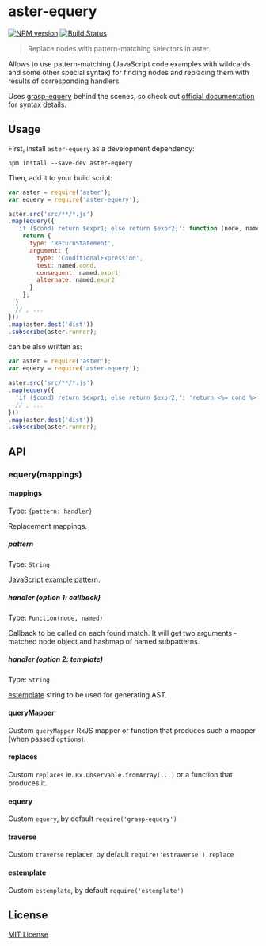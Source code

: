 # aster-equery
[![NPM version][npm-image]][npm-url]
[![Build Status][travis-image]][travis-url]

> Replace nodes with pattern-matching selectors in aster.

Allows to use pattern-matching (JavaScript code examples with wildcards and some other special syntax) for finding nodes and replacing them with results of corresponding handlers.

Uses [grasp-equery](https://npmjs.org/package/grasp-equery) behind the scenes, so check out [official documentation](http://graspjs.com/docs/equery/) for syntax details.

## Usage

First, install `aster-equery` as a development dependency:

```shell
npm install --save-dev aster-equery
```

Then, add it to your build script:

```javascript
var aster = require('aster');
var equery = require('aster-equery');

aster.src('src/**/*.js')
.map(equery({
  'if ($cond) return $expr1; else return $expr2;': function (node, named) {
    return {
      type: 'ReturnStatement',
      argument: {
        type: 'ConditionalExpression',
        test: named.cond,
        consequent: named.expr1,
        alternate: named.expr2
      }
    };
  }
  // , ...
}))
.map(aster.dest('dist'))
.subscribe(aster.runner);
```

can be also written as:

```javascript
var aster = require('aster');
var equery = require('aster-equery');

aster.src('src/**/*.js')
.map(equery({
  'if ($cond) return $expr1; else return $expr2;': 'return <%= cond %> ? <%= expr1 %> : <%= expr2 %>'
  // , ...
}))
.map(aster.dest('dist'))
.subscribe(aster.runner);
```

## API

### equery(mappings)

#### mappings
Type: `{pattern: handler}`

Replacement mappings.

##### pattern
Type: `String`

[JavaScript example pattern](http://graspjs.com/docs/equery/).

##### handler (option 1: callback)
Type: `Function(node, named)`

Callback to be called on each found match. It will get two arguments - matched node object and hashmap of named subpatterns.

##### handler (option 2: template)
Type: `String`

[estemplate](https://github.com/RReverser/estemplate) string to be used for generating AST.

#### queryMapper

Custom `queryMapper` RxJS mapper or function that produces such a mapper (when passed `options`).

#### replaces

Custom `replaces` ie. `Rx.Observable.fromArray(...)` or a function that produces it.

#### equery

Custom `equery`, by default `require('grasp-equery')`

#### traverse

Custom `traverse` replacer, by default `require('estraverse').replace`

#### estemplate

Custom `estemplate`, by default `require('estemplate')`

## License

[MIT License](http://en.wikipedia.org/wiki/MIT_License)

[npm-url]: https://npmjs.org/package/aster-equery
[npm-image]: https://badge.fury.io/js/aster-equery.png

[travis-url]: http://travis-ci.org/asterjs/aster-equery
[travis-image]: https://secure.travis-ci.org/asterjs/aster-equery.png?branch=master
